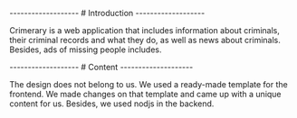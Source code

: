 ------------------- # Introduction -------------------

Crimerary is a web application that includes information 
about criminals, their criminal records and what they 
do, as well as news about criminals. Besides, ads of 
missing people includes.

------------------- # Content --------------------

The design does not belong to us. We used a 
ready-made template for the frontend. We made 
changes on that template and came up with a unique 
content for us. Besides, we used nodjs in the backend.
